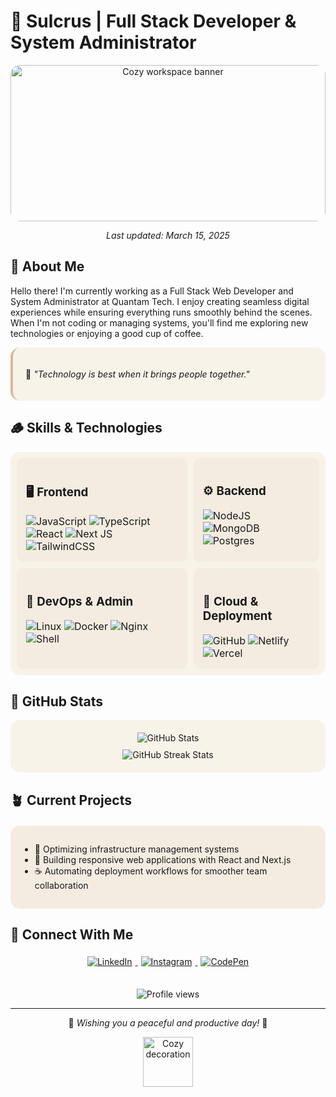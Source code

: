 # 🌿 Sulcrus | Full Stack Developer & System Administrator

<div align="center">
  <img src="https://i.imgur.com/pnIe7QQ.png" width="100%" height="250" alt="Cozy workspace banner" style="border-radius: 15px;">
  <p><i>Last updated: March 15, 2025</i></p>
</div>

## 🍵 About Me

Hello there! I'm currently working as a Full Stack Web Developer and System Administrator at Quantam Tech. I enjoy creating seamless digital experiences while ensuring everything runs smoothly behind the scenes. When I'm not coding or managing systems, you'll find me exploring new technologies or enjoying a good cup of coffee.

<div style="background-color: #f8f3e9; padding: 20px; border-radius: 15px; border-left: 4px solid #d9b99b;">
  <p>💭 <i>"Technology is best when it brings people together."</i></p>
</div>

## 🪵 Skills & Technologies

<table style="border-collapse: separate; border-spacing: 10px; background-color: #f8f3e9; border-radius: 15px;">
  <tr>
    <td valign="top" style="padding: 15px; background-color: #f4ece1; border-radius: 10px;">
      <h3>🖥️ Frontend</h3>
      <div>
        <img src="https://img.shields.io/badge/javascript-%23323330.svg?style=for-the-badge&logo=javascript&logoColor=%23F7DF1E" alt="JavaScript" />
        <img src="https://img.shields.io/badge/typescript-%23007ACC.svg?style=for-the-badge&logo=typescript&logoColor=white" alt="TypeScript" />
        <img src="https://img.shields.io/badge/react-%2320232a.svg?style=for-the-badge&logo=react&logoColor=%2361DAFB" alt="React" />
        <img src="https://img.shields.io/badge/Next-black?style=for-the-badge&logo=next.js&logoColor=white" alt="Next JS" />
        <img src="https://img.shields.io/badge/tailwindcss-%2338B2AC.svg?style=for-the-badge&logo=tailwind-css&logoColor=white" alt="TailwindCSS" />
      </div>
    </td>
    <td valign="top" style="padding: 15px; background-color: #f4ece1; border-radius: 10px;">
      <h3>⚙️ Backend</h3>
      <div>
        <img src="https://img.shields.io/badge/node.js-6DA55F?style=for-the-badge&logo=node.js&logoColor=white" alt="NodeJS" />
        <img src="https://img.shields.io/badge/MongoDB-%234ea94b.svg?style=for-the-badge&logo=mongodb&logoColor=white" alt="MongoDB" />
        <img src="https://img.shields.io/badge/postgres-%23316192.svg?style=for-the-badge&logo=postgresql&logoColor=white" alt="Postgres" />
      </div>
    </td>
  </tr>
  <tr>
    <td valign="top" style="padding: 15px; background-color: #f4ece1; border-radius: 10px;">
      <h3>🔧 DevOps & Admin</h3>
      <div>
        <img src="https://img.shields.io/badge/Linux-FCC624?style=for-the-badge&logo=linux&logoColor=black" alt="Linux" />
        <img src="https://img.shields.io/badge/Docker-2CA5E0?style=for-the-badge&logo=docker&logoColor=white" alt="Docker" />
        <img src="https://img.shields.io/badge/Nginx-009639?style=for-the-badge&logo=nginx&logoColor=white" alt="Nginx" />
        <img src="https://img.shields.io/badge/Shell_Script-121011?style=for-the-badge&logo=gnu-bash&logoColor=white" alt="Shell" />
      </div>
    </td>
    <td valign="top" style="padding: 15px; background-color: #f4ece1; border-radius: 10px;">
      <h3>🚀 Cloud & Deployment</h3>
      <div>
        <img src="https://img.shields.io/badge/github-%23121011.svg?style=for-the-badge&logo=github&logoColor=white" alt="GitHub" />
        <img src="https://img.shields.io/badge/netlify-%23000000.svg?style=for-the-badge&logo=netlify&logoColor=#00C7B7" alt="Netlify" />
        <img src="https://img.shields.io/badge/vercel-%23000000.svg?style=for-the-badge&logo=vercel&logoColor=white" alt="Vercel" />
      </div>
    </td>
  </tr>
</table>

## 🌙 GitHub Stats

<div align="center" style="background-color: #f8f3e9; padding: 20px; border-radius: 15px;">
  <img src="https://github-readme-stats.vercel.app/api?username=sulcrus&theme=solarized-light&hide_border=true&include_all_commits=false&count_private=true" alt="GitHub Stats" style="margin-bottom: 10px;" />
  <br />
  <img src="https://github-readme-streak-stats.herokuapp.com/?user=sulcrus&theme=solarized-light&hide_border=true" alt="GitHub Streak Stats" />
</div>

## 🪴 Current Projects

<div style="background-color: #f4ece1; padding: 15px; border-radius: 15px; margin: 20px 0;">
  <ul>
    <li>🌱 Optimizing infrastructure management systems</li>
    <li>🏡 Building responsive web applications with React and Next.js</li>
    <li>☕ Automating deployment workflows for smoother team collaboration</li>
  </ul>
</div>

## 🧶 Connect With Me

<div align="center">
  <a href="https://linkedin.com/in/sulcrus" target="_blank">
    <img src="https://img.shields.io/badge/linkedin-%230A66C2.svg?style=for-the-badge&logo=linkedin&logoColor=white" alt="LinkedIn" style="margin: 5px;" />
  </a>
  <a href="https://instagram.com/sulcrus" target="_blank">
    <img src="https://img.shields.io/badge/instagram-%23E4405F.svg?style=for-the-badge&logo=instagram&logoColor=white" alt="Instagram" style="margin: 5px;" />
  </a>
  <a href="https://codepen.io/sulcrus" target="_blank">
    <img src="https://img.shields.io/badge/codepen-%23000000.svg?style=for-the-badge&logo=codepen&logoColor=white" alt="CodePen" style="margin: 5px;" />
  </a>
</div>

<div align="center" style="margin-top: 30px;">
  <img src="https://komarev.com/ghpvc/?username=sulcrus&style=flat-square&color=d9b99b" alt="Profile views" />
</div>

---

<div align="center">
  <p>🌿 <i>Wishing you a peaceful and productive day!</i> 🌿</p>
  <img src="https://i.imgur.com/LbHtTAm.png" width="80" height="80" alt="Cozy decoration" />
</div>
